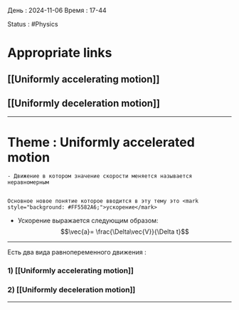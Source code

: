 День : 2024-11-06 
Время : 17-44

Status : #Physics  


# Appropriate links
## [[Uniformly accelerating motion]]
## [[Uniformly deceleration motion]]

---

# Theme : Uniformly accelerated motion

```ad-important
- Движение в котором значение скорости меняется называется неравномерным 

```

```ad-info

Основное новое понятие которое вводится в эту тему это <mark style="background: #FF5582A6;">ускорение</mark>
```

- Ускорение выражается следующим образом:
$$\vec{a}= \frac{\Delta\vec{V}}{\Delta t}$$





---

Есть два вида равнопеременного движения :

### 1) [[Uniformly accelerating motion]]

### 2) [[Uniformly deceleration motion]]


---
